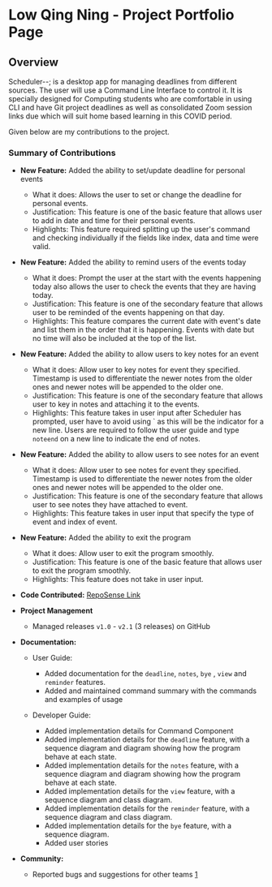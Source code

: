 # Low Qing Ning - Project Portfolio Page

## Overview
Scheduler--; is a desktop app for managing deadlines from different sources. The user will use a Command Line Interface to control it. It is specially designed for Computing students who are comfortable in using CLI and have Git project deadlines as well as consolidated Zoom session links due which will suit home based learning in this COVID period.

Given below are my contributions to the project.

### Summary of Contributions

- **New Feature:** Added the ability to set/update deadline for personal events
    * What it does: Allows the user to set or change the deadline for personal events.
    * Justification: This feature is one of the basic feature that allows user to add in date and time for their personal events.
    * Highlights: This feature required splitting up the user's command and checking individually if the fields like index, data and time were valid.

- **New Feature:** Added the ability to remind users of the events today
    * What it does: Prompt the user at the start with the events happening today also allows the user to check the events that they are having today.
    * Justification: This feature is one of the secondary feature that allows user to be reminded of the events happening on that day.
    * Highlights: This feature compares the current date with event's date and list them in the order that it is happening. Events with date but no time will also be included at the top of the list. 

- **New Feature:** Added the ability to allow users to key notes for an event
    * What it does: Allow user to key notes for event they specified. Timestamp is used to differentiate the newer notes from the older ones and newer notes will be appended to the older one.
    * Justification: This feature is one of the secondary feature that allows user to key in notes and attaching it to the events.
    * Highlights: This feature takes in user input after Scheduler has prompted, user have to avoid using ` as this will be the indicator for a new line. Users are required to follow the user guide and type ```noteend``` on a new line to indicate the end of notes.

- **New Feature:** Added the ability to allow users to see notes for an event
   * What it does: Allow user to see notes for event they specified. Timestamp is used to differentiate the newer notes from the older ones and newer notes will be appended to the older one.
   * Justification: This feature is one of the secondary feature that allows user to see notes they have attached to event.
   * Highlights: This feature takes in user input that specify the type of event and index of event.
   
- **New Feature:** Added the ability to exit the program
   * What it does: Allow user to exit the program smoothly.
   * Justification: This feature is one of the basic feature that allows user to exit the program smoothly.
   * Highlights: This feature does not take in user input.

- **Code Contributed:** [RepoSense Link](https://nus-cs2113-ay2021s1.github.io/tp-dashboard/#breakdown=true&search=ninggggx99&sort=groupTitle&sortWithin=title&since=2020-09-27&timeframe=commit&mergegroup=&groupSelect=groupByRepos&checkedFileTypes=docs~functional-code~test-code~other&tabOpen=true&tabType=authorship&tabAuthor=ninggggx99&tabRepo=AY2021S1-CS2113T-T12-4%2Ftp%5Bmaster%5D&authorshipIsMergeGroup=false&authorshipFileTypes=docs~functional-code~test-code~other)

- **Project Management**
    * Managed releases `v1.0` - `v2.1` (3 releases) on GitHub
- **Documentation:**
    * User Guide:
        *  Added documentation for the `deadline`, `notes`, `bye` , `view`  and `reminder` features.
        *  Added and maintained command summary with the commands and examples of usage
        
    * Developer Guide:
        *  Added implementation details for Command Component
        *  Added implementation details for the `deadline` feature, with a sequence diagram and diagram showing how the program behave at each state.
        *  Added implementation details for the `notes` feature, with a sequence diagram and diagram showing how the program behave at each state.
        *  Added implementation details for the `view` feature, with a sequence diagram and class diagram.
        *  Added implementation details for the `reminder` feature, with a sequence diagram and class diagram.
        *  Added implementation details for the `bye` feature, with a sequence diagram.
        *  Added user stories 
- **Community:**
    * Reported bugs and suggestions for other teams [1](https://github.com/ninggggx99/ped/issues)
  
     